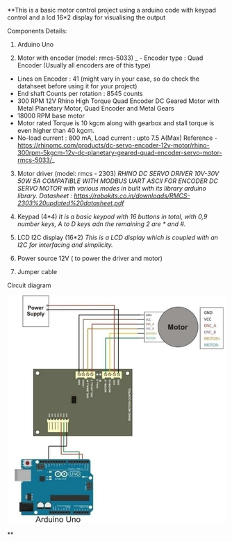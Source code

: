 **This is a basic motor control project using a arduino code with keypad control and a lcd 16*2 display for visualising the output

Components Details:

1. Arduino Uno

2. Motor with encoder (model: rmcs-5033)
_ - Encoder type : Quad Encoder (Usually all encoders are of this type)
 - Lines on Encoder : 41 (might vary in your case, so do check the datahseet before using it for your project)
 - End shaft Counts per rotation : 8545 counts
 - 300 RPM 12V Rhino High Torque Quad Encoder DC Geared Motor with Metal Planetary Motor, Quad Encoder and Metal Gears
 - 18000 RPM base motor
 - Motor rated Torque is 10 kgcm along with gearbox and stall torque is even higher than 40 kgcm.
 - No-load current : 800 mA, Load current : upto 7.5 A(Max) 
Reference - https://rhinomc.com/products/dc-servo-encoder-12v-motor/rhino-300rpm-5kgcm-12v-dc-planetary-geared-quad-encoder-servo-motor-rmcs-5033/_

3. Motor driver (model: rmcs - 2303)
_RHINO DC SERVO DRIVER 10V-30V 50W 5A COMPATIBLE WITH MODBUS UART ASCII FOR ENCODER DC SERVO MOTOR with various modes in built with its library arduino library.
Datasheet : https://robokits.co.in/downloads/RMCS-2303%20updated%20datasheet.pdf_

4. Keypad (4*4)
_It is a basic keypad with 16 buttons in total, with 0,9 number keys, A to D keys adn the remaining 2 are * and #._
5. LCD I2C display (16*2)
_This is a LCD display which is coupled with an I2C for interfacing and simplicity._

7. Power source 12V ( to power the driver and motor)
8. Jumper cable

Circuit diagram
             
![1. Motor - > driver -> Arduino Uno](https://github.com/raghvendra44/Angular-and-maunal-motor-keypad-control-with-display/blob/main/circuit_1.PNG?raw=true)



**
 

